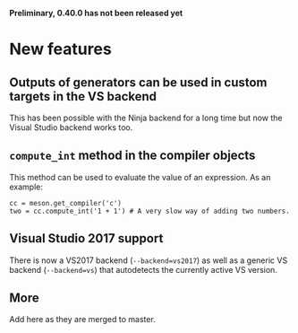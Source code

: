 **Preliminary, 0.40.0 has not been released yet**

# New features

## Outputs of generators can be used in custom targets in the VS backend

This has been possible with the Ninja backend for a long time but now the Visual Studio backend works too.

## `compute_int` method in the compiler objects

This method can be used to evaluate the value of an expression. As an example:

    cc = meson.get_compiler('c')
    two = cc.compute_int('1 + 1') # A very slow way of adding two numbers.

## Visual Studio 2017 support

There is now a VS2017 backend (`--backend=vs2017`) as well as a generic VS backend (`--backend=vs`) that autodetects the currently active VS version.

## More

Add here as they are merged to master.

